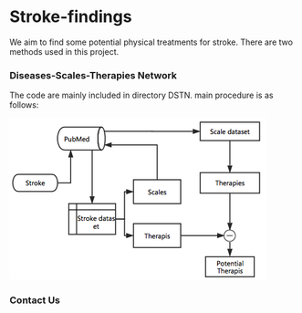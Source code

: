 # Stroke-findings
We aim to find some potential physical treatments for stroke. There are two methods used in this project.



### Diseases-Scales-Therapies Network
The code are mainly included in directory DSTN.
main procedure is as follows:

![image](procedures.png)

### Contact Us



